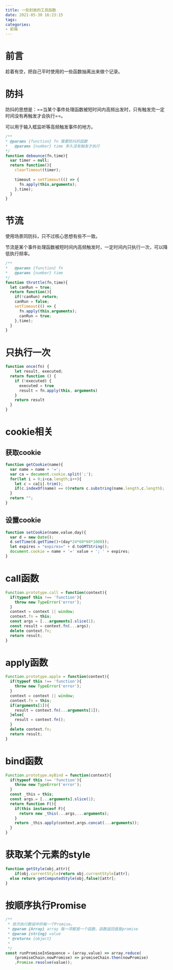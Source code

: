 ```yaml
---
title: 一些封装的工具函数
date: 2021-05-30 16:23:15
tags:
categories:
- 前端
---
```


# 前言

趁着有空，把自己平时使用的一些函数抽离出来做个记录。

# 防抖

防抖的思想是：==当某个事件处理函数被短时间内高频出发时，只有触发完一定时间没有再触发才会执行==。

可以用于输入框监听等高频触发事件的地方。

```javascript
/**
* @params {function} fn 需要防抖的函数
*	@params {number} time 多久没有触发才执行
*/ 
function debounce(fn,time){
  var timer = null;
  return function(){
    clearTimeout(timer);
    
    timeout = setTimeout(() => {
      fn.apply(this,arguments);
    },time);
  }
}
```

# 节流

使用场景同防抖，只不过核心思想有些不一致。

节流是某个事件处理函数被短时间内高频触发时，一定时间内只执行一次，可以降低执行频率。

```javascript
/**
*	@params {function} fn 
*	@params {number} time
*/
function throttle(fn,time){
  let canRun = true;
  return function(){
    if(!canRun) return;
    canRun = false;
    setTimeout(() => {
      fn.apply(this,arguments);
      canRun = true;
    },time);
  }
}
```

# 只执行一次

```javascript
function once(fn) {
	let result, executed;
  return function () {
    if (!executed) {
      executed = true
      result = fn.apply(this, arguments)
    }
    return result
  }
}
```

# cookie相关

## 获取cookie

```javascript
function getCookie(name){
  var name = name + '=';
  var ca = document.cookie.split(';');
  for(let i = 0;i<ca.length;i++){
    let c = ca[i].trim();
    if(c.indexOf(name) == 0)return c.substring(name.length,c.length);
  }
  return "";
}
```

## 设置cookie

```javascript
function setCookie(name,value,day){
  var d = new Date();
  d.setTime(d.getTime()+(day*24*60*60*1000));
  let expires = "expires=" + d.toGMTString();
  document.cookie = name + '=' value + '; ' + expires;
}
```

# call函数

```javascript
Function.prototype.call = function(context){
  if(typeof this !== 'function'){
    throw new TypeError('error');
  }
  context = context || window;
  context.fn = this;
  const args = [...arguments].slice(1);
  const result = context.fn(...args);
  delete context.fn;
  return result;
}
```

# apply函数

```javascript
Function.prototype.apple = function(context){
  if(typeof this !== 'function'){
    throw new TypeError('error');
  }
  context = context || window;
  context.fn = this;
  if(arguments[1]){
    result = context.fn(...arguments[1]);
  }else{
    result = context.fn();
  }
  delete context.fn;
  return result;
}
```

# bind函数

```javascript
Function.prototype.myBind = function(context){
  if(typeof this !== 'function'){
    throw new TypeError('error');
  }
  const _this = this;
  const args.= [...arguments].slice(1);
  return function F(){
    if(this instanceof F){
      return new _this(...args,...arguments);
    }
    return _this.apply(context,args.concat(...arguments));
  }
}
```

# 获取某个元素的style

```javascript
function getStyle(obj,attr){
	if(obj.currentStyle)return obj.currentStyle[attr];
  else return getComputedStyle(obj,false)[attr];
}
```

# 按顺序执行Promise

```javascript
/**
 * 依次执行数组中的每一个Promise。
 * @param {Array} array 每一项都是一个函数，函数返回值是promise
 * @param {string} value 
 * @returns {object} 
 * 
 */
const runPromiseInSequence = (array,value) => array.reduce(
    (promiseChain,nowPromise) => promiseChain.then(nowPromise)
    ,Promise.resolve(value));
```

